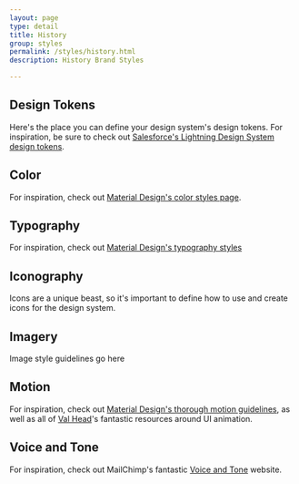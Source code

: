 ```yaml
---
layout: page
type: detail
title: History
group: styles
permalink: /styles/history.html
description: History Brand Styles

---
```



## Design Tokens
Here's the place you can define your design system's design tokens. For inspiration, be sure to check out [Salesforce's Lightning Design System design tokens](https://www.lightningdesignsystem.com/design-tokens/).

## Color
For inspiration, check out [Material Design's color styles page](https://material.io/guidelines/style/color.html).

## Typography
For inspiration, check out [Material Design's typography styles](https://material.io/guidelines/style/typography.html#typography-styles)

## Iconography
Icons are a unique beast, so it's important to define how to use and create icons for the design system.

## Imagery
Image style guidelines go here

## Motion
For inspiration, check out [Material Design's thorough motion guidelines](https://material.io/guidelines/motion/material-motion.html#material-motion-why-does-motion-matter), as well as all of [Val Head](http://valhead.com/)'s fantastic resources around UI animation.

## Voice and Tone
For inspiration, check out MailChimp's fantastic [Voice and Tone](http://voiceandtone.com/) website.
